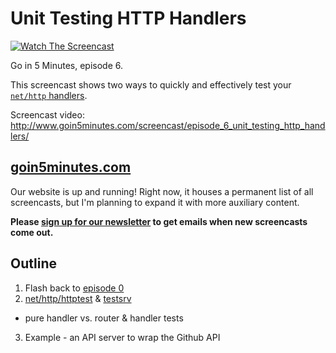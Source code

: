 # Unit Testing HTTP Handlers

[![Watch The Screencast](http://www.goin5minutes.com/img/watch-screencast.svg)](http://www.goin5minutes.com/screencast/episode_6_unit_testing_http_handlers/)

Go in 5 Minutes, episode 6.

This screencast shows two ways to quickly and effectively test your [`net/http` handlers](https://godoc.org/net/http#Handler).

Screencast video:
http://www.goin5minutes.com/screencast/episode_6_unit_testing_http_handlers/

## [goin5minutes.com](http://www.goin5minutes.com)

Our website is up and running! Right now, it houses a permanent list of all screencasts, but I'm planning to expand it with more auxiliary content.

__Please [sign up for our newsletter](http://www.goin5minutes.com/subscribe) to get emails when new screencasts come out.__

## Outline

1. Flash back to [episode 0](https://github.com/arschles/go-in-5-minutes/tree/master/episode0)
2. [net/http/httptest](https://godoc.org/net/http/httptest) & [testsrv](https://github.com/arschles/testsrv)
  - pure handler vs. router & handler tests
3. Example - an API server to wrap the Github API
